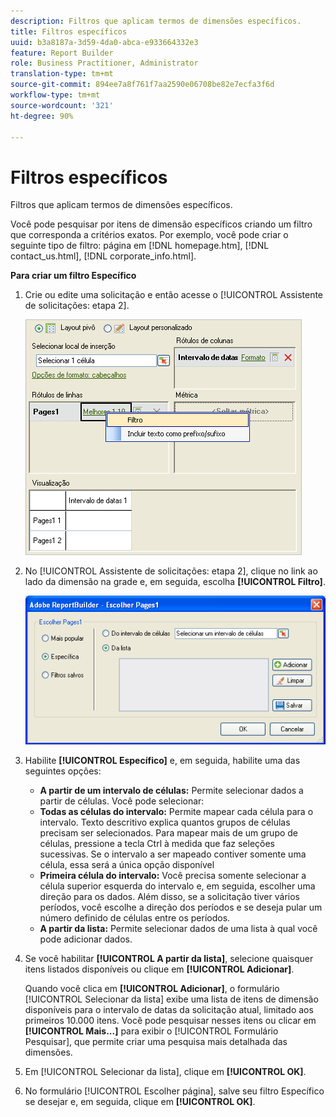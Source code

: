 ```yaml
---
description: Filtros que aplicam termos de dimensões específicos.
title: Filtros específicos
uuid: b3a8187a-3d59-4da0-abca-e933664332e3
feature: Report Builder
role: Business Practitioner, Administrator
translation-type: tm+mt
source-git-commit: 894ee7a8f761f7aa2590e06708be82e7ecfa3f6d
workflow-type: tm+mt
source-wordcount: '321'
ht-degree: 90%

---
```



# Filtros específicos

Filtros que aplicam termos de dimensões específicos.

Você pode pesquisar por itens de dimensão específicos criando um filtro que corresponda a critérios exatos. Por exemplo, você pode criar o seguinte tipo de filtro: página em [!DNL homepage.htm], [!DNL contact_us.html], [!DNL corporate_info.html].

**Para criar um filtro Específico**

1. Crie ou edite uma solicitação e então acesse o [!UICONTROL Assistente de solicitações: etapa 2].

   ![Resultado da etapa](assets/dimension_filter.png)

1. No [!UICONTROL Assistente de solicitações: etapa 2], clique no link ao lado da dimensão na grade e, em seguida, escolha **[!UICONTROL Filtro]**.

   ![Resultado da etapa](assets/choose_page_specific01.png)

1. Habilite **[!UICONTROL Específico]** e, em seguida, habilite uma das seguintes opções:

   * **A partir de um intervalo de células:** Permite selecionar dados a partir de células. Você pode selecionar:
   * **Todas as células do intervalo:** Permite mapear cada célula para o intervalo. Texto descritivo explica quantos grupos de células precisam ser selecionados. Para mapear mais de um grupo de células, pressione a tecla Ctrl à medida que faz seleções sucessivas. Se o intervalo a ser mapeado contiver somente uma célula, essa será a única opção disponível
   * **Primeira célula do intervalo:** Você precisa somente selecionar a célula superior esquerda do intervalo e, em seguida, escolher uma direção para os dados. Além disso, se a solicitação tiver vários períodos, você escolhe a direção dos períodos e se deseja pular um número definido de células entre os períodos.
   * **A partir da lista:** Permite selecionar dados de uma lista à qual você pode adicionar dados.
1. Se você habilitar **[!UICONTROL A partir da lista]**, selecione quaisquer itens listados disponíveis ou clique em **[!UICONTROL Adicionar]**.

   Quando você clica em **[!UICONTROL Adicionar]**, o formulário [!UICONTROL Selecionar da lista] exibe uma lista de itens de dimensão disponíveis para o intervalo de datas da solicitação atual, limitado aos primeiros 10.000 itens. Você pode pesquisar nesses itens ou clicar em **[!UICONTROL Mais...]** para exibir o [!UICONTROL Formulário Pesquisar], que permite criar uma pesquisa mais detalhada das dimensões.
1. Em [!UICONTROL Selecionar da lista], clique em **[!UICONTROL OK]**.
1. No formulário [!UICONTROL Escolher página], salve seu filtro Específico se desejar e, em seguida, clique em **[!UICONTROL OK]**.
